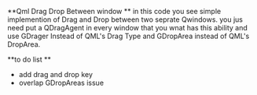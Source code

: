 **Qml Drag Drop Between window
** 
in this code you see simple implemention of Drag and Drop between two seprate Qwindows.
you jus need put a QDragAgent in every window that you wnat has this ability and use GDrager Instead of QML's Drag Type and GDropArea instead of QML's DropArea.

**﻿to do list
**
- add drag and drop key
- overlap GDropAreas issue 

